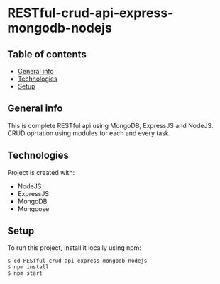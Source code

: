 # RESTful-crud-api-express-mongodb-nodejs

## Table of contents
* [General info](#general-info)
* [Technologies](#technologies)
* [Setup](#setup)

## General info
This is complete RESTful api using MongoDB, ExpressJS and NodeJS. CRUD oprtation using modules for each and every task.
	
## Technologies
Project is created with:
* NodeJS
* ExpressJS
* MongoDB
* Mongoose
	
## Setup
To run this project, install it locally using npm:

```
$ cd RESTful-crud-api-express-mongodb-nodejs
$ npm install
$ npm start
```
